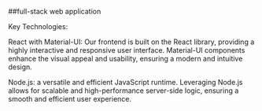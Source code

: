 ##full-stack web application

Key Technologies:

React with Material-UI: Our frontend is built on the React library, providing a highly interactive and responsive user interface. Material-UI components enhance the visual appeal and usability, ensuring a modern and intuitive design.

Node.js: a versatile and efficient JavaScript runtime. Leveraging Node.js allows for scalable and high-performance server-side logic, ensuring a smooth and efficient user experience.
